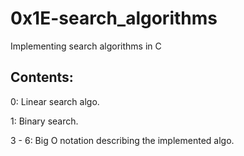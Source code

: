 # 0x1E-search_algorithms
Implementing search algorithms in C

## Contents:
0: Linear search algo.

1: Binary search.

3 - 6: Big O notation describing the implemented algo.
